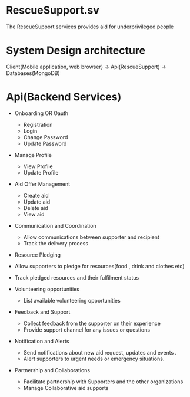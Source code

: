 # RescueSupport.sv
The RescueSupport services provides aid for underprivileged people

# System Design architecture
Client(Mobile application, web browser) -> Api(RescueSupport) -> Databases(MongoDB)

# Api(Backend Services)
- Onboarding OR Oauth
    - Registration
    - Login
    - Change Password
    - Update Password

- Manage Profile  
   - View Profile
   - Update Profile

- Aid Offer Management
   - Create aid
   - Update aid
   - Delete aid
   - View aid

- Communication and Coordination
  - Allow communications between supporter and recipient
  - Track the delivery process

- Resource Pledging
 - Allow supporters to pledge for resources(food , drink and clothes etc)
 - Track pledged resources and their fulfilment status

- Volunteering opportunities
  - List available volunteering opportunities

- Feedback and Support
  - Collect feedback from the supporter on their experience
  - Provide support channel for any issues or questions

- Notification and Alerts
  - Send notifications about new aid request, updates and events .
  - Alert supporters to urgent needs or emergency situations.

- Partnership and Collaborations
  - Facilitate partnership with Supporters and the other organizations
  - Manage Collaborative aid supports
